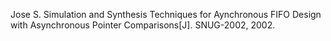 Jose S. Simulation and Synthesis Techniques for Aynchronous FIFO Design with Asynchronous Pointer Comparisons[J]. SNUG-2002, 2002.